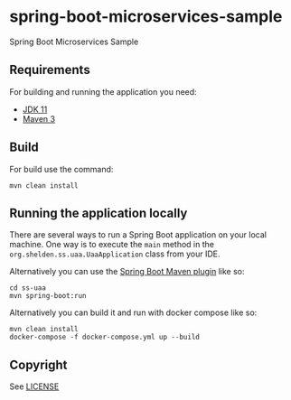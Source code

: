 # spring-boot-microservices-sample
Spring Boot Microservices Sample

## Requirements

For building and running the application you need:

- [JDK 11](https://www.oracle.com/technetwork/java/javase/downloads/jdk11-downloads-5066655.html)
- [Maven 3](https://maven.apache.org)

## Build

For build use the command:

```shell
mvn clean install
```

## Running the application locally

There are several ways to run a Spring Boot application on your local machine. One way is to execute the `main` method in the `org.shelden.ss.uaa.UaaApplication` class from your IDE.

Alternatively you can use the [Spring Boot Maven plugin](https://docs.spring.io/spring-boot/docs/current/reference/html/build-tool-plugins-maven-plugin.html) like so:

```shell
cd ss-uaa
mvn spring-boot:run
```

Alternatively you can build it and run with docker compose like so:

```shell
mvn clean install
docker-compose -f docker-compose.yml up --build
```

## Copyright

See [LICENSE](LICENSE)